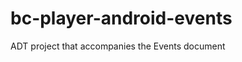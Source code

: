 bc-player-android-events
========================

ADT project that accompanies the Events document
